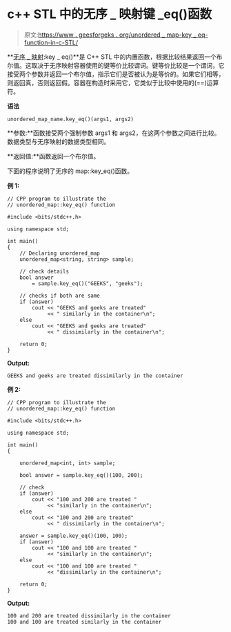 # c++ STL 中的无序 _ 映射键 _eq()函数

> 原文:[https://www . geesforgeks . org/unordered _ map-key _ eq-function-in-c-STL/](https://www.geeksforgeeks.org/unordered_map-key_eq-function-in-c-stl/)

**[无序 _ 映射](https://www.geeksforgeeks.org/unordered_map-in-stl-and-its-applications/):key _ eq()**是 C++ STL 中的内置函数，根据比较结果返回一个布尔值。这取决于无序映射容器使用的键等价比较谓词。键等价比较是一个谓词，它接受两个参数并返回一个布尔值，指示它们是否被认为是等价的。如果它们相等，则返回真，否则返回假。容器在构造时采用它，它类似于比较中使用的(==)运算符。

**语法**

```
unordered_map_name.key_eq()(args1, args2)

```

**参数:**函数接受两个强制参数 args1 和 args2，在这两个参数之间进行比较。数据类型与无序映射的数据类型相同。

**返回值:**函数返回一个布尔值。

下面的程序说明了无序的 map::key_eq()函数。

**例 1:**

```
// CPP program to illustrate the
// unordered_map::key_eq() function

#include <bits/stdc++.h>

using namespace std;

int main()
{
    // Declaring unordered_map
    unordered_map<string, string> sample;

    // check details
    bool answer
        = sample.key_eq()("GEEKS", "geeks");

    // checks if both are same
    if (answer)
        cout << "GEEKS and geeks are treated"
             << " similarly in the container\n";
    else
        cout << "GEEKS and geeks are treated"
             << " dissimilarly in the container\n";

    return 0;
}
```

**Output:**

```
GEEKS and geeks are treated dissimilarly in the container

```

**例 2:**

```
// CPP program to illustrate the
// unordered_map::key_eq() function

#include <bits/stdc++.h>

using namespace std;

int main()
{

    unordered_map<int, int> sample;

    bool answer = sample.key_eq()(100, 200);

    // check
    if (answer)
        cout << "100 and 200 are treated "
             << "similarly in the container\n";
    else
        cout << "100 and 200 are treated"
             << " dissimilarly in the container\n";

    answer = sample.key_eq()(100, 100);
    if (answer)
        cout << "100 and 100 are treated "
             << "similarly in the container\n";
    else
        cout << "100 and 100 are treated "
             << "dissimilarly in the container\n";

    return 0;
}
```

**Output:**

```
100 and 200 are treated dissimilarly in the container
100 and 100 are treated similarly in the container

```
